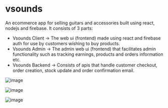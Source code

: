 # vsounds
An ecommerce app for selling guitars and accessories built using react, nodejs and firebase. It consists of 3 parts:
- Vsounds Client -> The web ui (frontend) made using react and firebase auth for use by customers wishing to buy products.
- Vsounds Admin -> The admin web ui (frontend) that facilitates admin functionality such as tracking earnings, products and orders information etc.
- Vsounds Backend -> Consists of apis that handle customer checkout, order creation, stock update and order confirmation email.

![image](https://github.com/DKTOMZ/vsounds/assets/34268971/8ec2a115-a03c-469c-85df-44738ab20233)



![image](https://github.com/DKTOMZ/vsounds/assets/34268971/1636af5f-36d8-4767-a678-374bcc9a6815)




![image](https://github.com/DKTOMZ/vsounds/assets/34268971/5d4a3343-437b-4174-82d3-d5945ab79a2a)


